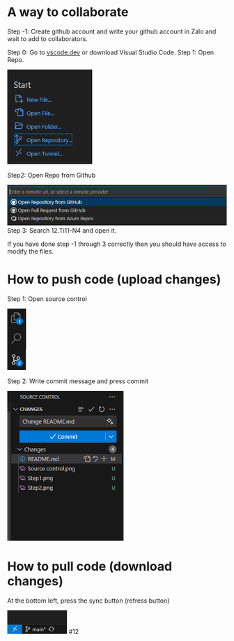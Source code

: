 # A way to collaborate
Step -1: Create github account and write your github account in Zalo and wait to add to collaborators.

Step 0: Go to [vscode.dev](https://vscode.dev) or download Visual Studio Code.
Step 1: Open Repo.

![image info](Step1.png)

Step2: Open Repo from Github

![image info](Step2.png)
Step 3: Search 12.Ti11-N4 and open it.

If you have done step -1 through 3 correctly then you should have access to modify the files.

# How to push code (upload changes)
Step 1: Open source control

![imageinfo](Source%20control.png)

Step 2: Write commit message and press commit

![image info](Changes.png)

# How to pull code (download changes)
At the bottom left, press the sync button (refress button)

![alt text](image.png)
#12